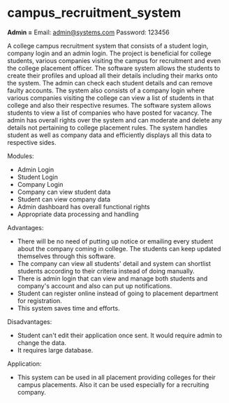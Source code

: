 # campus_recruitment_system

**Admin =**
Email: admin@systems.com Password: 123456

A college campus recruitment system that consists of a student login, company login and an admin login. The project is beneficial for college students, various companies visiting the campus for recruitment and even the college placement officer. The software system allows the students to create their profiles and upload all their details including their marks onto the system. The admin can check each student details and can remove faulty accounts. The system also consists of a company login where various companies visiting the college can view a list of students in that college and also their respective resumes. The software system allows students to view a list of companies who have posted for vacancy. The admin has overall rights over the system and can moderate and delete any details not pertaining to college placement rules. The system handles student as well as company data and efficiently displays all this data to respective sides.

Modules:
- Admin Login
- Student Login
- Company Login
- Company can view student data
- Student can view company data
- Admin dashboard has overall functional rights
- Appropriate data processing and handling

Advantages:
- There will be no need of putting up notice or emailing every student about the company coming in college. The students can keep updated themselves through this software.
- The company can view all students' detail and system can shortlist students according to their criteria instead of doing manually.
- There is admin login that can view and manage both students and company's account and also can put up notifications.
- Student can register online instead of going to placement department for registration.
- This system saves time and efforts.

Disadvantages:
- Student can't edit their application once sent. It would require admin to change the data.
- It requires large database.

Application:
- This system can be used in all placement providing colleges for their campus placements. Also it can be used especially for a recruiting company.
